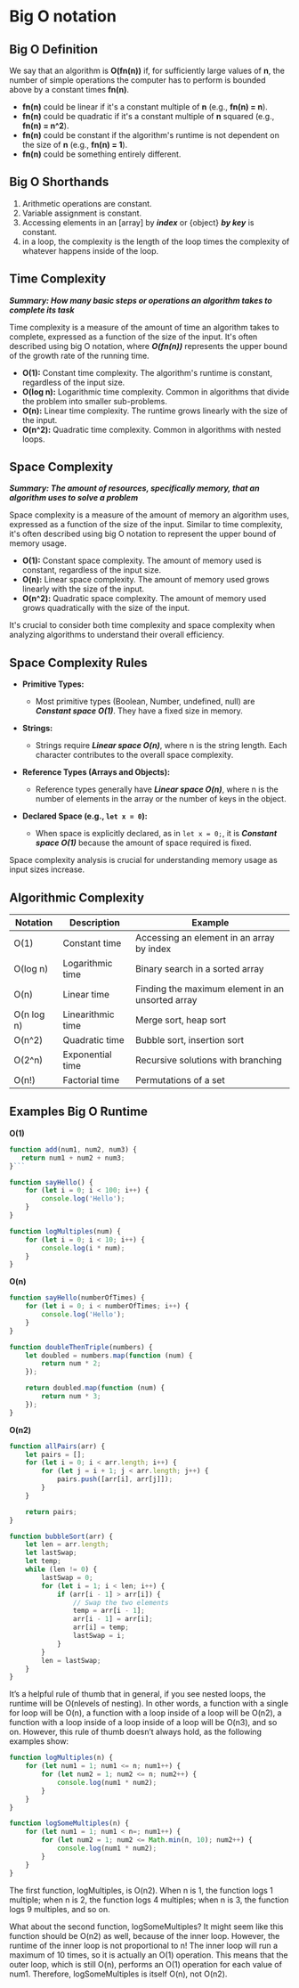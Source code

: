 # Big O notation

## Big O Definition

We say that an algorithm is **O(fn(n))** if, for sufficiently large values of **n**, the number of simple operations the computer has to perform is bounded above by a constant times **fn(n)**.

- **fn(n)** could be linear if it's a constant multiple of **n** (e.g., **fn(n) = n**).
- **fn(n)** could be quadratic if it's a constant multiple of **n** squared (e.g., **fn(n) = n^2**).
- **fn(n)** could be constant if the algorithm's runtime is not dependent on the size of **n** (e.g., **fn(n) = 1**).
- **fn(n)** could be something entirely different.

## Big O Shorthands

1. Arithmetic operations are constant.
2. Variable assignment is constant.
3. Accessing elements in an [array] by **_index_** or {object} **_by key_** is constant.
4. in a loop, the complexity is the length of the loop times the complexity of whatever happens inside of the loop.

## Time Complexity

_**Summary: How many basic steps or operations an algorithm takes to complete its task**_

Time complexity is a measure of the amount of time an algorithm takes to complete, expressed as a function of the size of the input. It's often described using big O notation, where **_O(fn(n))_** represents the upper bound of the growth rate of the running time.

- **O(1):** Constant time complexity. The algorithm's runtime is constant, regardless of the input size.
- **O(log n):** Logarithmic time complexity. Common in algorithms that divide the problem into smaller sub-problems.
- **O(n):** Linear time complexity. The runtime grows linearly with the size of the input.
- **O(n^2):** Quadratic time complexity. Common in algorithms with nested loops.

## Space Complexity

_**Summary: The amount of resources, specifically memory, that an algorithm uses to solve a problem**_

Space complexity is a measure of the amount of memory an algorithm uses, expressed as a function of the size of the input. Similar to time complexity, it's often described using big O notation to represent the upper bound of memory usage.

- **O(1):** Constant space complexity. The amount of memory used is constant, regardless of the input size.
- **O(n):** Linear space complexity. The amount of memory used grows linearly with the size of the input.
- **O(n^2):** Quadratic space complexity. The amount of memory used grows quadratically with the size of the input.

It's crucial to consider both time complexity and space complexity when analyzing algorithms to understand their overall efficiency.

## Space Complexity Rules

- **Primitive Types:**

  - Most primitive types (Boolean, Number, undefined, null) are _**Constant space O(1)**_. They have a fixed size in memory.

- **Strings:**

  - Strings require _**Linear space O(n)**_, where n is the string length. Each character contributes to the overall space complexity.

- **Reference Types (Arrays and Objects):**

  - Reference types generally have _**Linear space O(n)**_, where n is the number of elements in the array or the number of keys in the object.

- **Declared Space (e.g., `let x = 0`):**
  - When space is explicitly declared, as in `let x = 0;`, it is _**Constant space O(1)**_ because the amount of space required is fixed.

Space complexity analysis is crucial for understanding memory usage as input sizes increase.

## Algorithmic Complexity

| Notation   | Description       | Example                                          |
| ---------- | ----------------- | ------------------------------------------------ |
| O(1)       | Constant time     | Accessing an element in an array by index        |
| O(log n)   | Logarithmic time  | Binary search in a sorted array                  |
| O(n)       | Linear time       | Finding the maximum element in an unsorted array |
| O(n log n) | Linearithmic time | Merge sort, heap sort                            |
| O(n^2)     | Quadratic time    | Bubble sort, insertion sort                      |
| O(2^n)     | Exponential time  | Recursive solutions with branching               |
| O(n!)      | Factorial time    | Permutations of a set                            |

## Examples Big O Runtime

**O(1)**

````js
function add(num1, num2, num3) {
   return num1 + num2 + num3;
}```
````

```js
function sayHello() {
	for (let i = 0; i < 100; i++) {
		console.log('Hello');
	}
}
```

```js
function logMultiples(num) {
	for (let i = 0; i < 10; i++) {
		console.log(i * num);
	}
}
```

**O(n)**

```js
function sayHello(numberOfTimes) {
	for (let i = 0; i < numberOfTimes; i++) {
		console.log('Hello');
	}
}
```

```js
function doubleThenTriple(numbers) {
	let doubled = numbers.map(function (num) {
		return num * 2;
	});

	return doubled.map(function (num) {
		return num * 3;
	});
}
```

**O(n2)**

```js
function allPairs(arr) {
	let pairs = [];
	for (let i = 0; i < arr.length; i++) {
		for (let j = i + 1; j < arr.length; j++) {
			pairs.push([arr[i], arr[j]]);
		}
	}

	return pairs;
}
```

```js
function bubbleSort(arr) {
	let len = arr.length;
	let lastSwap;
	let temp;
	while (len != 0) {
		lastSwap = 0;
		for (let i = 1; i < len; i++) {
			if (arr[i - 1] > arr[i]) {
				// Swap the two elements
				temp = arr[i - 1];
				arr[i - 1] = arr[i];
				arr[i] = temp;
				lastSwap = i;
			}
		}
		len = lastSwap;
	}
}
```

It’s a helpful rule of thumb that in general, if you see nested loops, the runtime will be O(nlevels of nesting). In other words, a function with a single for loop will be O(n), a function with a loop inside of a loop will be O(n2), a function with a loop inside of a loop inside of a loop will be O(n3), and so on. However, this rule of thumb doesn’t always hold, as the following examples show:

```js
function logMultiples(n) {
    for (let num1 = 1; num1 <= n; num1++) {
        for (let num2 = 1; num2 <= n; num2++) {
            console.log(num1 * num2);
        }
    }
}

function logSomeMultiples(n) {
    for (let num1 = 1; num1 < n=; num1++) {
        for (let num2 = 1; num2 <= Math.min(n, 10); num2++) {
            console.log(num1 * num2);
        }
    }
}
```

The first function, logMultiples, is O(n2). When n is 1, the function logs 1 multiple; when n is 2, the function logs 4 multiples; when n is 3, the function logs 9 multiples, and so on.

What about the second function, logSomeMultiples? It might seem like this function should be O(n2) as well, because of the inner loop. However, the runtime of the inner loop is not proportional to n! The inner loop will run a maximum of 10 times, so it is actually an O(1) operation. This means that the outer loop, which is still O(n), performs an O(1) operation for each value of num1. Therefore, logSomeMultiples is itself O(n), not O(n2).
